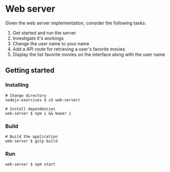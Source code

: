 Web server
==========

Given the web server implementation, consider the following tasks:

1.	Get started and run the server
2.	Investigate it's workings
3.	Change the user name to your name
4.	Add a API route for retrieving a user's favorite movies
5.	Display the list favorite movies on the interface along with the user name

Getting started
---------------

### Installing

```
# Change directory
nodejs-exercises $ cd web-server/

# Install dependencies
web-server $ npm i && bower i
```

### Build

```
# Build the application
web-server $ gulp build
```

### Run

```
web-server $ npm start
```
